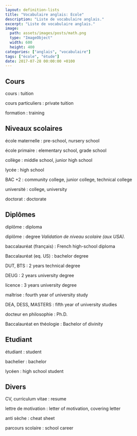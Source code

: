 ```yaml
---
layout: definition-lists
title: "Vocabulaire anglais: Ecole"
description: "Liste de vocabulaire anglais."
excerpt: "Liste de vocabulaire anglais."
image:
  path: assets/images/posts/math.png
  type: "ImageObject"
  width: 600
  height: 400
categories: ["anglais", "vocabulaire"]
tags: ["école", "étude"]
date: 2017-07-28 00:00:00 +0100
---
```


## Cours

cours
: tuition

cours particuliers
: private tuition

formation
: training


## Niveaux scolaires

école maternelle
: pre-school, nursery school

école primaire
: elementary school, grade school

collège
: middle school, junior high school

lycée
: high school

BAC +2
: community college, junior college, technical college

université
: college, university

doctorat
: doctorate


## Diplômes

diplôme
: diploma

diplôme
: degree
*Validation de niveau scolaire (aux USA).*

baccalauréat (français)
: French high-school diploma

Baccalauréat (eq. US)
: bachelor degree

DUT, BTS
: 2 years technical degree

DEUG
: 2 years university degree

licence
: 3 years university degree

maîtrise
: fourth year of university study

DEA, DESS, MASTERS
: fifth year of university studies

docteur en philosophie
: Ph.D.

Baccalauréat en théologie
: Bachelor of divinity


## Etudiant

étudiant
: student

bachelier
: bachelor

lycéen
: high school student


## Divers

CV, curriculum vitae
: resume

lettre de motivation
: letter of motivation, covering letter

anti sèche
: cheat sheet

parcours scolaire
: school career
